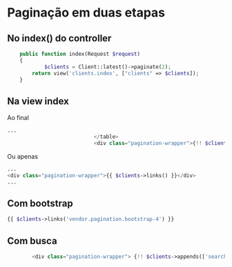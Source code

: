 # Paginação em duas etapas

## No index() do controller
```php
    public function index(Request $request)
    {
            $clients = Client::latest()->paginate(2);
        return view('clients.index', ["clients" => $clients]);
    }
```
## Na view index

Ao final
```php
...
                            </table>
                            <div class="pagination-wrapper">{!! $clients->appends(Request::all())->links() !!} </div>
```
Ou apenas
```php
...
<div class="pagination-wrapper">{{ $clients->links() }}</div>
...
```
## Com bootstrap
```php
{{ $clients->links('vendor.pagination.bootstrap-4') }}
```
## Com busca
```php
        <div class="pagination-wrapper"> {!! $clients->appends(['search' => Request::get('search')])->links('vendor.pagination.bootstrap-4')->render() !!} </div>
```
